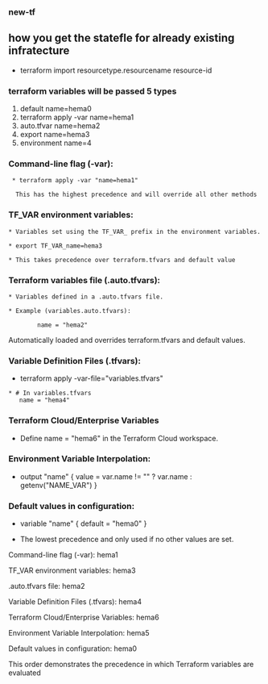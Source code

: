 ### new-tf

## how you get the statefle for already existing  infratecture

* terraform import resourcetype.resourcename resource-id

### terraform variables will be passed 5 types 

  1. default name=hema0
  2. terraform apply -var name=hema1
  3. auto.tfvar name=hema2
  4.  export name=hema3
  5.  environment name=4


 ### Command-line flag (-var):

     * terraform apply -var "name=hema1"

      This has the highest precedence and will override all other methods

 ### TF_VAR environment variables:

    * Variables set using the TF_VAR_ prefix in the environment variables.

    * export TF_VAR_name=hema3

    * This takes precedence over terraform.tfvars and default value

 ### Terraform variables file (.auto.tfvars):

    * Variables defined in a .auto.tfvars file.

    * Example (variables.auto.tfvars):
            
            name = "hema2"
            
   Automatically loaded and overrides terraform.tfvars and default values.

 ### Variable Definition Files (.tfvars):

   * terraform apply -var-file="variables.tfvars"

    * # In variables.tfvars
       name = "hema4"

### Terraform Cloud/Enterprise Variables

   * Define name = "hema6" in the Terraform Cloud workspace.

### Environment Variable Interpolation:

   * output "name" {
  value = var.name != "" ? var.name : getenv("NAME_VAR")
   }


### Default values in configuration:

   * variable "name" {
         default = "hema0"
      }

  * The lowest precedence and only used if no other values are set.

 
 Command-line flag (-var): hema1
 
TF_VAR environment variables: hema3

.auto.tfvars file: hema2

Variable Definition Files (.tfvars): hema4

Terraform Cloud/Enterprise Variables: hema6

Environment Variable Interpolation: hema5

Default values in configuration: hema0

This order demonstrates the precedence in which Terraform variables are evaluated

